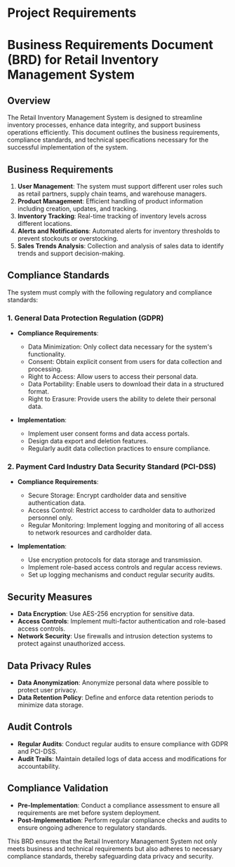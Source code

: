 # Project Requirements

# Business Requirements Document (BRD) for Retail Inventory Management System

## Overview
The Retail Inventory Management System is designed to streamline inventory processes, enhance data integrity, and support business operations efficiently. This document outlines the business requirements, compliance standards, and technical specifications necessary for the successful implementation of the system.

## Business Requirements
1. **User Management**: The system must support different user roles such as retail partners, supply chain teams, and warehouse managers.
2. **Product Management**: Efficient handling of product information including creation, updates, and tracking.
3. **Inventory Tracking**: Real-time tracking of inventory levels across different locations.
4. **Alerts and Notifications**: Automated alerts for inventory thresholds to prevent stockouts or overstocking.
5. **Sales Trends Analysis**: Collection and analysis of sales data to identify trends and support decision-making.

## Compliance Standards
The system must comply with the following regulatory and compliance standards:

### 1. General Data Protection Regulation (GDPR)
- **Compliance Requirements**:
  - Data Minimization: Only collect data necessary for the system's functionality.
  - Consent: Obtain explicit consent from users for data collection and processing.
  - Right to Access: Allow users to access their personal data.
  - Data Portability: Enable users to download their data in a structured format.
  - Right to Erasure: Provide users the ability to delete their personal data.

- **Implementation**:
  - Implement user consent forms and data access portals.
  - Design data export and deletion features.
  - Regularly audit data collection practices to ensure compliance.

### 2. Payment Card Industry Data Security Standard (PCI-DSS)
- **Compliance Requirements**:
  - Secure Storage: Encrypt cardholder data and sensitive authentication data.
  - Access Control: Restrict access to cardholder data to authorized personnel only.
  - Regular Monitoring: Implement logging and monitoring of all access to network resources and cardholder data.

- **Implementation**:
  - Use encryption protocols for data storage and transmission.
  - Implement role-based access controls and regular access reviews.
  - Set up logging mechanisms and conduct regular security audits.

## Security Measures
- **Data Encryption**: Use AES-256 encryption for sensitive data.
- **Access Controls**: Implement multi-factor authentication and role-based access controls.
- **Network Security**: Use firewalls and intrusion detection systems to protect against unauthorized access.

## Data Privacy Rules
- **Data Anonymization**: Anonymize personal data where possible to protect user privacy.
- **Data Retention Policy**: Define and enforce data retention periods to minimize data storage.

## Audit Controls
- **Regular Audits**: Conduct regular audits to ensure compliance with GDPR and PCI-DSS.
- **Audit Trails**: Maintain detailed logs of data access and modifications for accountability.

## Compliance Validation
- **Pre-Implementation**: Conduct a compliance assessment to ensure all requirements are met before system deployment.
- **Post-Implementation**: Perform regular compliance checks and audits to ensure ongoing adherence to regulatory standards.

This BRD ensures that the Retail Inventory Management System not only meets business and technical requirements but also adheres to necessary compliance standards, thereby safeguarding data privacy and security.